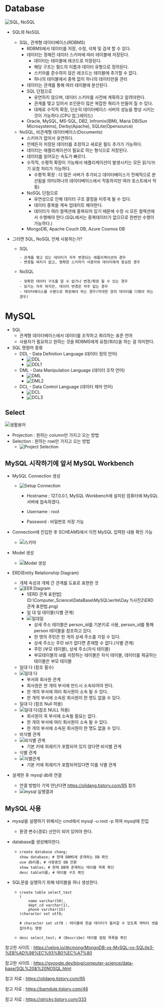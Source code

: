 # Database

![SQL, NoSQL](https://user-images.githubusercontent.com/72541544/116813622-8ed61580-ab8f-11eb-8fcb-e4e9960105a1.png)

* SQL와 NoSQL

  * SQL, 관계형 데이터베이스(RDBMS)
    * RDBMS에서 데이터를 저장, 수정, 삭제 및 검색 할 수 있다.
    * 데이터는 정해진 데이터 스키마에 따라 테이블에 저장된다.
      * 데이터는 테이블에 레코드로 저장된다.
      * 해당 구조는 필드의 이름과 데이터 유형으로 정의된다.
      * 스키마를 준수하지 않은 레코드는 테이블에 추가할 수 없다.
      * 하나의 테이블에서 중복 없이 하나의 데이터만을 관리
    * 데이터는 관계를 통해 여러 테이블에 분산된다.
    * SQL 단점으로
      * 유연하지 않으며, 데이터 스키마를 사전에 계획하고 알려야한다.
      * 관계를 맺고 있어서 조인문이 많은 복잡한 쿼리가 만들어 질 수 있다.
      * 대체로 수직적 확장, 단순히 데이터베이스 서버의 성능을 향상 시키는 것이 가능하다.(CPU 업그레이드)
    * Oracle, MySQL, MS-SQL, DB2, Infromix(IBM), Maria DB(Sun Microsystems), Derby(Apache), SQLite(Opensource)
  * NoSQL, 비관계형 데이터베이스(Documents)
    * 스키마가 없어서 유연하다.
    * 언제든지 저장된 데이터를 조정하고 새로운 필드 추가가 가능하다.
    * 데이터는 애플리케이션이 필요로 하는 형식으로 저장된다.
    * 데이터를 읽어오는 속도가 빠르다.
    * 수직적, 수평적 확장이 가능해서 애플리케이션이 발생시키는 모든 읽기/쓰기 요청 처리가 가능하다.
      * 수평적 확장 : 더 많은 서버가 추가되고 데이터베이스가 전체적으로 분산됨을 의미(하나의 데이터베이스에서 작동하지만 여러 호스트에서 작동)
    * NoSQL 단점으로
      * 유연성으로 인해 데이터 구조 결정을 미루게 될 수 있다.
      * 데이터 중복을 계속 업데이트 해야한다.
      * 데이터가 여러 컬렉션에 중복되어 있기 때문에 수정 시 모든 컬렉션에서 수행해야 한다.(SQL에서는 중복데이터가 없으므로 한번만 수행이 가능하다.)
    * MongoDB, Apache Couch DB, Azure Cosmos DB

* 그러면 SQL, NoSQL 언제 사용하는가?

  * SQL

    ```tex
    - 관계를 맺고 있는 데이터가 자주 변경되는 애플리케이션의 경우
    - 변경될 여지가 없고, 명확한 스키마가 사용자와 데이터에게 중요한 경우
    ```

  * NoSQL

    ```Tex
    - 정확한 데이터 구조를 알 수 없거나 변경/확장 될 수 있는 경우
    - 읽기는 자주 하지만, 데이터 변경은 자주 없는 경우
    - 데이터베이스를 수평으로 확장해야 하는 경우(막대한 양의 데이터를 다뤄야 하는 경우)
    ```




# MySQL
* SQL
  * 관계형 데이터베이스에서 데이터를 조작하고 쿼리하는 표준 언어
  * 사용자가 필요하고 원하는 것을 RDBMS에게 요청(쿼리)을 하는 걸 의미한다.
* SQL 명령어 종류
  * DDL - Data Definition Language (데이터 정의 언어)
    * ![DDL](https://user-images.githubusercontent.com/72541544/116813442-d7d99a00-ab8e-11eb-9870-3f1d41e62e1d.png)
    * ![DDL1](https://user-images.githubusercontent.com/72541544/116813443-d7d99a00-ab8e-11eb-88ae-fde344afbbba.png)
  * DML - Data Manipulation Language (데이터 조작 언어)
    * ![DML](https://user-images.githubusercontent.com/72541544/116813444-d8723080-ab8e-11eb-8060-19cdd085561c.png)
    * ![DML2](https://user-images.githubusercontent.com/72541544/116813445-d8723080-ab8e-11eb-974d-1f2c02c9673a.png)
  * DCL - Data Control Language (데이터 제어 언어)
    * ![DCL](https://user-images.githubusercontent.com/72541544/116813440-d60fd680-ab8e-11eb-95c5-35339a559483.png)
    * ![DCL3](https://user-images.githubusercontent.com/72541544/116813441-d7410380-ab8e-11eb-84c2-3fa21b6be4d7.png)



## Select

![생활용어](https://user-images.githubusercontent.com/72541544/116813455-ddcf7b00-ab8e-11eb-84ed-a4de87c23def.png)

* Projection : 원하는 column만 가지고 오는 방법
* Selection : 원하는 row만 가지고 오는 방법
  * ![Project Selection](https://user-images.githubusercontent.com/72541544/116813452-dd36e480-ab8e-11eb-8d70-d197fdfd1c02.png)



## MySQL 시작하기에 앞서 MySQL Workbench

* MySQL Connection 생성

  * ![Setup Connection](https://user-images.githubusercontent.com/72541544/116813453-dd36e480-ab8e-11eb-825f-077c8e2590d3.png)

    * Hostname : 127.0.0.1, MySQL Workbench에 설치된 컴퓨터에 MySQL 서버에 접속하겠다.

    * Username : root

    * Password : 비밀번호 저장 가능

      

* Connection에 진입한 후 SCHEAMS에서 이전 MySQL 입력된 내용 확인 가능 

  * ![스키마](https://user-images.githubusercontent.com/72541544/116813456-de681180-ab8e-11eb-870f-dd97263fd920.png)

* Model 생성

  * ![Model 생성](https://user-images.githubusercontent.com/72541544/116813450-dc05b780-ab8e-11eb-8aa3-cf127198238d.png)

* ERD(Entity Relationship Diagram)

  * 개체 속성과 개체 간 관계를 도표로 표현한 것
  * ![EER Diagram](https://user-images.githubusercontent.com/72541544/116813706-10c63e80-ab90-11eb-9d5b-e0265ddd342f.png)
    * ![ERD 관계 표현법](D:\Computer_Science\DataBase\MySQL\write\Day 1\사진2\ERD 관계 표현법.png)
    * 일 대 일 테이블(식별 관계)
    * ![일대일](https://user-images.githubusercontent.com/72541544/116813464-e031d500-ab8e-11eb-89d8-7f0333b68e72.png)
      * 상세 주소 테이블은 person_id를 기본키로 사용, person_id를 통해 person 테이블을 참조하고 있다.
      * 한 명의 주민은 한 개의 상세 주소를 가질 수 있다.
      * 상세 주소는 주민 id가 없다면 존재할 수 없다.(식별 관계)
      * 주민 (부모 테이블), 상세 주소(자식 테이블)
      * 부모테이블의 id를 저장하는 테이블은 자식 테이블, 데이터를 제공하는 테이블은 부모 테이블
  * 일대 다 (참조 필수)
  * ![일대 다](https://user-images.githubusercontent.com/72541544/116813463-e031d500-ab8e-11eb-8064-2d69f5f66839.png)
    * 부서와 회사원 관계
    * 회사원은 한 개의 부서에 반드시 소속되어야 한다.
    * 한 개의 부서에 여러 회사원이 소속 될 수 있다.
    * 한 개의 부서에 소속된 회사원이 한 명도 없을 수 있다.
  * 일대 다 (참조 Null 허용)
  * ![일대 다(참조 NULL 허용)](https://user-images.githubusercontent.com/72541544/116813462-df993e80-ab8e-11eb-9977-fd8cbb571495.png)
    * 회사원이 꼭 부서에 소속될 필요는 없다.
    * 한 개의 부서에 여러 회사원이 소속 될 수 있다.
    * 한 개의 부서에 소속된 회사원이 한 명도 없을 수 있다.
  * 비식별 관계
  * ![비식별 관계](https://user-images.githubusercontent.com/72541544/116813459-df00a800-ab8e-11eb-935d-816f78c8274d.png)
    * 기본 키에 외래키가 포함되어 있지 않다면 비식별 관계
  * 식별 관계
  * ![식별관계](https://user-images.githubusercontent.com/72541544/116813461-df993e80-ab8e-11eb-95f4-627762929e89.png)
    * 기본 키에 외래키가 포함되어있다면 이를 식별 관계

* 설계한 후 mysql db와 연결

  * 연결 방법이 기억 안난다면 https://olidang.tistory.com/95 참조
  * ![mysql 실행결과](https://user-images.githubusercontent.com/72541544/116813457-de681180-ab8e-11eb-851a-b59f3626ed92.png)

  





## MySQL 사용

* mysql을 실행하기 위해서는 cmd에서 mysql -u root -p 하여 mysql에 진입

  * 환경 변수(경로) 선언이 되어 있어야 한다.

* database를 생성해야한다.

  * ```mysql 
    create database chang;
    show database; # 현재 DBMS에 존재하는 DB 확인
    use db이름; # 사용중인 DB 전환
    show tables; # 현재 DB에 존재하는 테이블 목록 확인
    desc table이름; # 테이블 구조 확인
    ```

* SQL문을 실행하기 위해 테이블을 하나 생성한다.

  * ```mysql
    create table select_test
    (
        name varchar(50),
        dept_cd varchar(1),
        phone varchar(15)
    )character set utf8;   
    
    # character set utf8 : 테이블에 한글 데이터가 들어갈 수 있도록 캐릭터 셋을 잡아주는 명령
    ```

  * ```mysql
    desc select_test; # (Describe) 테이블 칼럼 목록을 확인
    ```






참고한 사이트 : https://velog.io/@cmong/MongoDB-vs-MySQL-vs-SQLite3-%EB%AD%98%EC%93%B0%EC%A7%80

참고한 사이트 : https://gyoogle.dev/blog/computer-science/data-base/SQL%20&%20NOSQL.html

참고 자료 : https://olidang.tistory.com/95

참고 자료 : https://bamdule.tistory.com/46

참고 자료 : https://stricky.tistory.com/333


